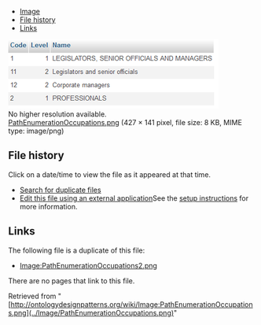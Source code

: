 * [Image](../Image/PathEnumerationOccupations.png#file)
* [File history](../Image/PathEnumerationOccupations.png#filehistory)
* [Links](../Image/PathEnumerationOccupations.png#filelinks)

[![Image:PathEnumerationOccupations.png](../images/5/56/PathEnumerationOccupations.png)](../images/5/56/PathEnumerationOccupations.png)  
No higher resolution available.  
[PathEnumerationOccupations.png](../images/5/56/PathEnumerationOccupations.png)‎ (427 × 141 pixel, file size: 8 KB, MIME type: image/png)

## File history

Click on a date/time to view the file as it appeared at that time.



  
* [Search for duplicate files](http://ontologydesignpatterns.org/wiki/Special:FileDuplicateSearch/PathEnumerationOccupations.png "Special:FileDuplicateSearch/PathEnumerationOccupations.png")
* [Edit this file using an external application](http://ontologydesignpatterns.org/wiki/index.php?title=Image:PathEnumerationOccupations.png&action=edit&externaledit=true&mode=file "Image:PathEnumerationOccupations.png")See the [setup instructions](http://www.mediawiki.org/wiki/Manual:External_editors "http://www.mediawiki.org/wiki/Manual:External_editors") for more information.

## Links



The following file is a duplicate of this file:


* [Image:PathEnumerationOccupations2.png](../Image/PathEnumerationOccupations2.png "Image:PathEnumerationOccupations2.png")


There are no pages that link to this file.




Retrieved from "[http://ontologydesignpatterns.org/wiki/Image:PathEnumerationOccupations.png](../Image/PathEnumerationOccupations.png)"